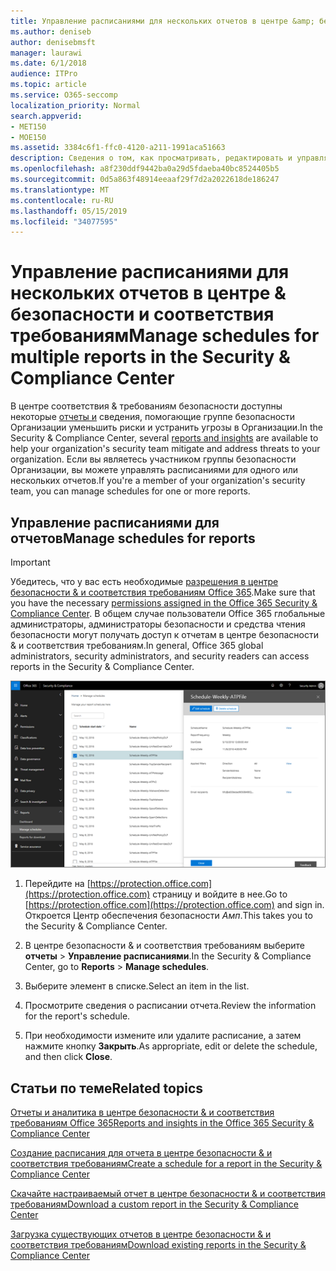 ```yaml
---
title: Управление расписаниями для нескольких отчетов в центре &amp; безопасности и соответствия требованиям
ms.author: deniseb
author: denisebmsft
manager: laurawi
ms.date: 6/1/2018
audience: ITPro
ms.topic: article
ms.service: O365-seccomp
localization_priority: Normal
search.appverid:
- MET150
- MOE150
ms.assetid: 3384c6f1-ffc0-4120-a211-1991aca51663
description: Сведения о том, как просматривать, редактировать и управлять расписаниями для отчетов в &amp; центре безопасности и соответствия требованиям.
ms.openlocfilehash: a8f230ddf9442ba0a29d5fdaeba40bc8524405b5
ms.sourcegitcommit: 0d5a863f48914eeaaf29f7d2a2022618de186247
ms.translationtype: MT
ms.contentlocale: ru-RU
ms.lasthandoff: 05/15/2019
ms.locfileid: "34077595"
---
```

# <a name="manage-schedules-for-multiple-reports-in-the-security-amp-compliance-center"></a><span data-ttu-id="87fcf-103">Управление расписаниями для нескольких отчетов в центре &amp; безопасности и соответствия требованиям</span><span class="sxs-lookup"><span data-stu-id="87fcf-103">Manage schedules for multiple reports in the Security &amp; Compliance Center</span></span>

<span data-ttu-id="87fcf-104">В центре соответствия &amp; требованиям безопасности доступны некоторые [отчеты и](reports-and-insights-in-security-and-compliance.md) сведения, помогающие группе безопасности Организации уменьшить риски и устранить угрозы в Организации.</span><span class="sxs-lookup"><span data-stu-id="87fcf-104">In the Security &amp; Compliance Center, several [reports and insights](reports-and-insights-in-security-and-compliance.md) are available to help your organization's security team mitigate and address threats to your organization.</span></span> <span data-ttu-id="87fcf-105">Если вы являетесь участником группы безопасности Организации, вы можете управлять расписаниями для одного или нескольких отчетов.</span><span class="sxs-lookup"><span data-stu-id="87fcf-105">If you're a member of your organization's security team, you can manage schedules for one or more reports.</span></span> 
  
## <a name="manage-schedules-for-reports"></a><span data-ttu-id="87fcf-106">Управление расписаниями для отчетов</span><span class="sxs-lookup"><span data-stu-id="87fcf-106">Manage schedules for reports</span></span>

> [!IMPORTANT]
> <span data-ttu-id="87fcf-107">Убедитесь, что у вас есть необходимые [разрешения в центре безопасности &amp; и соответствия требованиям Office 365](permissions-in-the-security-and-compliance-center.md).</span><span class="sxs-lookup"><span data-stu-id="87fcf-107">Make sure that you have the necessary [permissions assigned in the Office 365 Security &amp; Compliance Center](permissions-in-the-security-and-compliance-center.md).</span></span> <span data-ttu-id="87fcf-108">В общем случае пользователи Office 365 глобальные администраторы, администраторы безопасности и средства чтения безопасности могут получать доступ к отчетам в центре безопасности &amp; и соответствия требованиям.</span><span class="sxs-lookup"><span data-stu-id="87fcf-108">In general, Office 365 global administrators, security administrators, and security readers can access reports in the Security &amp; Compliance Center.</span></span> 
  
![В центре безопасности &amp; и соответствия требованиям выберите отчеты \> Управление расписаниями](media/efa5e2f9-bf73-4f85-acea-f1ca7e2bca5e.png)

1. <span data-ttu-id="87fcf-110">Перейдите на [https://protection.office.com](https://protection.office.com) страницу и войдите в нее.</span><span class="sxs-lookup"><span data-stu-id="87fcf-110">Go to [https://protection.office.com](https://protection.office.com) and sign in.</span></span> <span data-ttu-id="87fcf-111">Откроется Центр обеспечения безопасности _Амп_.</span><span class="sxs-lookup"><span data-stu-id="87fcf-111">This takes you to the Security & Compliance Center.</span></span>

2. <span data-ttu-id="87fcf-112">В центре безопасности &amp; и соответствия требованиям выберите **отчеты** \> **Управление расписаниями**.</span><span class="sxs-lookup"><span data-stu-id="87fcf-112">In the Security &amp; Compliance Center, go to **Reports** \> **Manage schedules**.</span></span>
    
3. <span data-ttu-id="87fcf-113">Выберите элемент в списке.</span><span class="sxs-lookup"><span data-stu-id="87fcf-113">Select an item in the list.</span></span>
    
4. <span data-ttu-id="87fcf-114">Просмотрите сведения о расписании отчета.</span><span class="sxs-lookup"><span data-stu-id="87fcf-114">Review the information for the report's schedule.</span></span>
    
5. <span data-ttu-id="87fcf-115">При необходимости измените или удалите расписание, а затем нажмите кнопку **Закрыть**.</span><span class="sxs-lookup"><span data-stu-id="87fcf-115">As appropriate, edit or delete the schedule, and then click **Close**.</span></span>
    
## <a name="related-topics"></a><span data-ttu-id="87fcf-116">Статьи по теме</span><span class="sxs-lookup"><span data-stu-id="87fcf-116">Related topics</span></span>

[<span data-ttu-id="87fcf-117">Отчеты и аналитика в центре безопасности &amp; и соответствия требованиям Office 365</span><span class="sxs-lookup"><span data-stu-id="87fcf-117">Reports and insights in the Office 365 Security &amp; Compliance Center</span></span>](reports-and-insights-in-security-and-compliance.md)
  
[<span data-ttu-id="87fcf-118">Создание расписания для отчета в центре безопасности &amp; и соответствия требованиям</span><span class="sxs-lookup"><span data-stu-id="87fcf-118">Create a schedule for a report in the Security &amp; Compliance Center</span></span>](create-a-schedule-for-a-report.md)
  
[<span data-ttu-id="87fcf-119">Скачайте настраиваемый отчет в центре безопасности &amp; и соответствия требованиям</span><span class="sxs-lookup"><span data-stu-id="87fcf-119">Download a custom report in the Security &amp; Compliance Center</span></span>](set-up-and-download-a-custom-report.md)
  
[<span data-ttu-id="87fcf-120">Загрузка существующих отчетов в центре безопасности &amp; и соответствия требованиям</span><span class="sxs-lookup"><span data-stu-id="87fcf-120">Download existing reports in the Security &amp; Compliance Center</span></span>](download-existing-reports.md)
  

